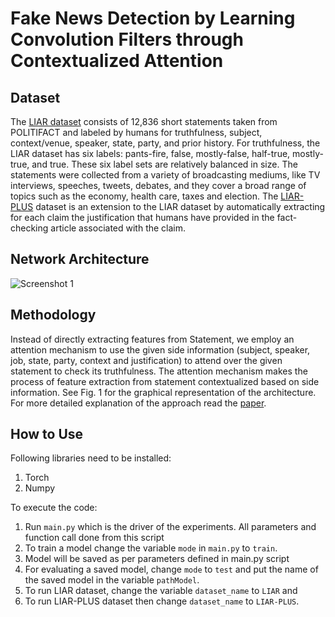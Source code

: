 # Fake News Detection by Learning Convolution Filters through Contextualized Attention

## Dataset
The [LIAR dataset](https://github.com/thiagorainmaker77/liar_dataset) consists of 12,836 short statements taken from POLITIFACT and labeled by humans for truthfulness, subject, context/venue, speaker, state, party, and prior history. For truthfulness, the LIAR dataset has six labels: pants-fire, false, mostly-false, half-true, mostly-true, and true. These six label sets are relatively balanced in size. The statements were collected from a variety of broadcasting mediums, like TV interviews, speeches, tweets, debates, and they cover a broad range of topics such as the economy, health care, taxes and election. The [LIAR-PLUS](https://github.com/Tariq60/LIAR-PLUS) dataset is an extension to the LIAR dataset by automatically extracting for each claim the justification that humans have provided in the fact-checking article associated with the claim.

## Network Architecture
![Screenshot 1](https://github.com/ekagra-ranjan/fake-news-detection-LIAR-pytorch/blob/master/fake-net.png "Net")


## Methodology
Instead of directly extracting features from Statement, we employ an attention mechanism to use the given side information (subject, speaker, job, state, party, context and justification) to attend over the given statement to check its truthfulness. The attention mechanism makes the process of feature extraction from statement contextualized based on side information. See Fig. 1 for the graphical representation of
the architecture. For more detailed explanation of the approach read the [paper](https://www.researchgate.net/publication/341378920_Fake_News_Detection_by_Learning_Convolution_Filters_through_Contextualized_Attention).

## How to Use

Following libraries need to be installed:
  1. Torch
  2. Numpy

To execute the code:
  1. Run `main.py` which is the driver of the experiments. All parameters and function call done from this script
  2. To train a model change the variable `mode` in `main.py` to `train`.
  3. Model will be saved as per parameters defined in main.py script
  4. For evaluating a saved model, change `mode` to `test` and put the name of the saved model in the variable `pathModel`.
  5. To run LIAR dataset, change the variable `dataset_name` to `LIAR` and
  6. To run LIAR-PLUS dataset then change `dataset_name` to `LIAR-PLUS`.
